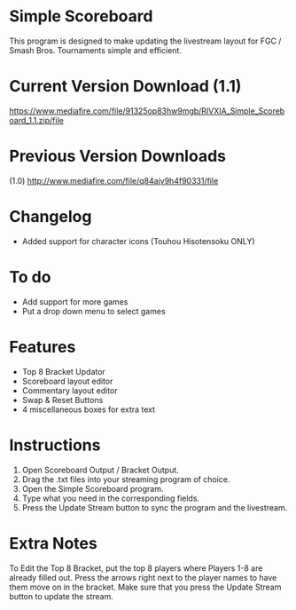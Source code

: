 # Simple Scoreboard
This program is designed to make updating the livestream layout for FGC / Smash Bros. Tournaments simple and efficient.

# Current Version Download (1.1)
https://www.mediafire.com/file/91325op83hw9mgb/RIVXIA_Simple_Scoreboard_1.1.zip/file

# Previous Version Downloads
(1.0) http://www.mediafire.com/file/q84ajv9h4f90331/file

# Changelog
- Added support for character icons (Touhou Hisotensoku ONLY)

# To do
- Add support for more games 
- Put a drop down menu to select games
# Features
- Top 8 Bracket Updator
- Scoreboard layout editor
- Commentary layout editor
- Swap & Reset Buttons
- 4 miscellaneous boxes for extra text

# Instructions
1. Open Scoreboard Output / Bracket Output.
2. Drag the .txt files into your streaming program of choice.
3. Open the Simple Scoreboard program.
4. Type what you need in the corresponding fields.
5. Press the Update Stream button to sync the program and the livestream.

# Extra Notes
To Edit the Top 8 Bracket, put the top 8 players where Players 1-8 are already filled out. 
Press the arrows right next to the player names to have them move on in the bracket. 
Make sure that you press the Update Stream button to update the stream.

